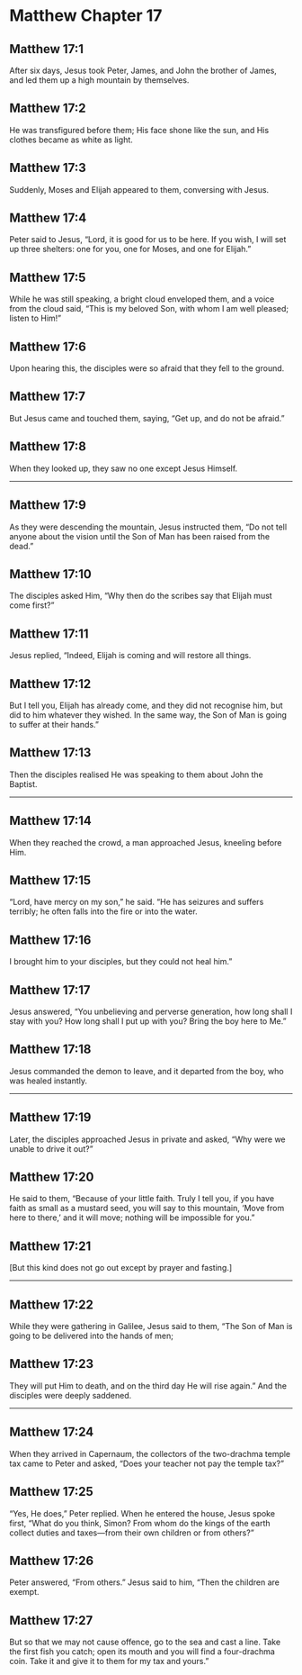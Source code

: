 # Matthew Chapter 17

## Matthew 17:1

After six days, Jesus took Peter, James, and John the brother of James, and led them up a high mountain by themselves.

## Matthew 17:2

He was transfigured before them; His face shone like the sun, and His clothes became as white as light.

## Matthew 17:3

Suddenly, Moses and Elijah appeared to them, conversing with Jesus.

## Matthew 17:4

Peter said to Jesus, “Lord, it is good for us to be here. If you wish, I will set up three shelters: one for you, one for Moses, and one for Elijah.”

## Matthew 17:5

While he was still speaking, a bright cloud enveloped them, and a voice from the cloud said, “This is my beloved Son, with whom I am well pleased; listen to Him!”

## Matthew 17:6

Upon hearing this, the disciples were so afraid that they fell to the ground.

## Matthew 17:7

But Jesus came and touched them, saying, “Get up, and do not be afraid.”

## Matthew 17:8

When they looked up, they saw no one except Jesus Himself.

---

## Matthew 17:9

As they were descending the mountain, Jesus instructed them, “Do not tell anyone about the vision until the Son of Man has been raised from the dead.”

## Matthew 17:10

The disciples asked Him, “Why then do the scribes say that Elijah must come first?”

## Matthew 17:11

Jesus replied, “Indeed, Elijah is coming and will restore all things.

## Matthew 17:12

But I tell you, Elijah has already come, and they did not recognise him, but did to him whatever they wished. In the same way, the Son of Man is going to suffer at their hands.”

## Matthew 17:13

Then the disciples realised He was speaking to them about John the Baptist.

---

## Matthew 17:14

When they reached the crowd, a man approached Jesus, kneeling before Him.

## Matthew 17:15

“Lord, have mercy on my son,” he said. “He has seizures and suffers terribly; he often falls into the fire or into the water.

## Matthew 17:16

I brought him to your disciples, but they could not heal him.”

## Matthew 17:17

Jesus answered, “You unbelieving and perverse generation, how long shall I stay with you? How long shall I put up with you? Bring the boy here to Me.”

## Matthew 17:18

Jesus commanded the demon to leave, and it departed from the boy, who was healed instantly.

---

## Matthew 17:19

Later, the disciples approached Jesus in private and asked, “Why were we unable to drive it out?”

## Matthew 17:20

He said to them, “Because of your little faith. Truly I tell you, if you have faith as small as a mustard seed, you will say to this mountain, ‘Move from here to there,’ and it will move; nothing will be impossible for you.”

## Matthew 17:21

[But this kind does not go out except by prayer and fasting.]

---

## Matthew 17:22

While they were gathering in Galilee, Jesus said to them, “The Son of Man is going to be delivered into the hands of men;

## Matthew 17:23

They will put Him to death, and on the third day He will rise again.” And the disciples were deeply saddened.

---

## Matthew 17:24

When they arrived in Capernaum, the collectors of the two-drachma temple tax came to Peter and asked, “Does your teacher not pay the temple tax?”

## Matthew 17:25

“Yes, He does,” Peter replied. When he entered the house, Jesus spoke first, “What do you think, Simon? From whom do the kings of the earth collect duties and taxes—from their own children or from others?”

## Matthew 17:26

Peter answered, “From others.” Jesus said to him, “Then the children are exempt.

## Matthew 17:27

But so that we may not cause offence, go to the sea and cast a line. Take the first fish you catch; open its mouth and you will find a four-drachma coin. Take it and give it to them for my tax and yours.”
